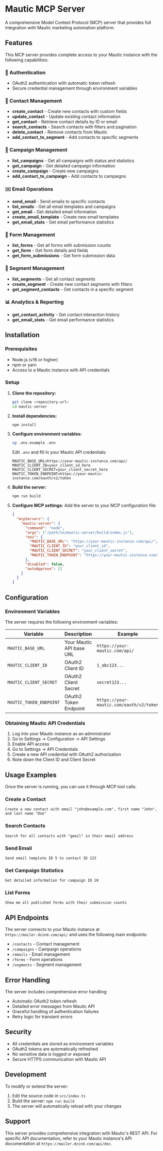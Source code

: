 # Mautic MCP Server

A comprehensive Model Context Protocol (MCP) server that provides full integration with Mautic marketing automation platform.

## Features

This MCP server provides complete access to your Mautic instance with the following capabilities:

### 🔐 Authentication
- OAuth2 authentication with automatic token refresh
- Secure credential management through environment variables

### 👥 Contact Management
- **create_contact** - Create new contacts with custom fields
- **update_contact** - Update existing contact information
- **get_contact** - Retrieve contact details by ID or email
- **search_contacts** - Search contacts with filters and pagination
- **delete_contact** - Remove contacts from Mautic
- **add_contact_to_segment** - Add contacts to specific segments

### 📧 Campaign Management
- **list_campaigns** - Get all campaigns with status and statistics
- **get_campaign** - Get detailed campaign information
- **create_campaign** - Create new campaigns
- **add_contact_to_campaign** - Add contacts to campaigns

### ✉️ Email Operations
- **send_email** - Send emails to specific contacts
- **list_emails** - Get all email templates and campaigns
- **get_email** - Get detailed email information
- **create_email_template** - Create new email templates
- **get_email_stats** - Get email performance statistics

### 📝 Form Management
- **list_forms** - Get all forms with submission counts
- **get_form** - Get form details and fields
- **get_form_submissions** - Get form submission data

### 🎯 Segment Management
- **list_segments** - Get all contact segments
- **create_segment** - Create new contact segments with filters
- **get_segment_contacts** - Get contacts in a specific segment

### 📊 Analytics & Reporting
- **get_contact_activity** - Get contact interaction history
- **get_email_stats** - Get email performance statistics

## Installation

### Prerequisites
- Node.js (v16 or higher)
- npm or yarn
- Access to a Mautic instance with API credentials

### Setup

1. **Clone the repository:**
   ```bash
   git clone <repository-url>
   cd mautic-server
   ```

2. **Install dependencies:**
   ```bash
   npm install
   ```

3. **Configure environment variables:**
   ```bash
   cp .env.example .env
   ```
   Edit `.env` and fill in your Mautic API credentials:
   ```env
   MAUTIC_BASE_URL=https://your-mautic-instance.com/api/
   MAUTIC_CLIENT_ID=your_client_id_here
   MAUTIC_CLIENT_SECRET=your_client_secret_here
   MAUTIC_TOKEN_ENDPOINT=https://your-mautic-instance.com/oauth/v2/token
   ```

4. **Build the server:**
   ```bash
   npm run build
   ```

5. **Configure MCP settings:**
   Add the server to your MCP configuration file:
   ```json
   {
     "mcpServers": {
       "mautic-server": {
         "command": "node",
         "args": ["/path/to/mautic-server/build/index.js"],
         "env": {
           "MAUTIC_BASE_URL": "https://your-mautic-instance.com/api/",
           "MAUTIC_CLIENT_ID": "your_client_id",
           "MAUTIC_CLIENT_SECRET": "your_client_secret",
           "MAUTIC_TOKEN_ENDPOINT": "https://your-mautic-instance.com/oauth/v2/token"
         },
         "disabled": false,
         "autoApprove": []
       }
     }
   }
   ```

## Configuration

### Environment Variables

The server requires the following environment variables:

| Variable | Description | Example |
|----------|-------------|---------|
| `MAUTIC_BASE_URL` | Your Mautic API base URL | `https://your-mautic.com/api/` |
| `MAUTIC_CLIENT_ID` | OAuth2 Client ID | `1_abc123...` |
| `MAUTIC_CLIENT_SECRET` | OAuth2 Client Secret | `secret123...` |
| `MAUTIC_TOKEN_ENDPOINT` | OAuth2 Token Endpoint | `https://your-mautic.com/oauth/v2/token` |

### Obtaining Mautic API Credentials

1. Log into your Mautic instance as an administrator
2. Go to Settings → Configuration → API Settings
3. Enable API access
4. Go to Settings → API Credentials
5. Create a new API credential with OAuth2 authorization
6. Note down the Client ID and Client Secret

## Usage Examples

Once the server is running, you can use it through MCP tool calls:

### Create a Contact
```
Create a new contact with email "john@example.com", first name "John", and last name "Doe"
```

### Search Contacts
```
Search for all contacts with "gmail" in their email address
```

### Send Email
```
Send email template ID 5 to contact ID 123
```

### Get Campaign Statistics
```
Get detailed information for campaign ID 10
```

### List Forms
```
Show me all published forms with their submission counts
```

## API Endpoints

The server connects to your Mautic instance at `https://mailer.dzind.com/api/` and uses the following main endpoints:

- `/contacts` - Contact management
- `/campaigns` - Campaign operations
- `/emails` - Email management
- `/forms` - Form operations
- `/segments` - Segment management

## Error Handling

The server includes comprehensive error handling:
- Automatic OAuth2 token refresh
- Detailed error messages from Mautic API
- Graceful handling of authentication failures
- Retry logic for transient errors

## Security

- All credentials are stored as environment variables
- OAuth2 tokens are automatically refreshed
- No sensitive data is logged or exposed
- Secure HTTPS communication with Mautic API

## Development

To modify or extend the server:

1. Edit the source code in `src/index.ts`
2. Build the server: `npm run build`
3. The server will automatically reload with your changes

## Support

This server provides comprehensive integration with Mautic's REST API. For specific API documentation, refer to your Mautic instance's API documentation at `https://mailer.dzind.com/api/doc`.
